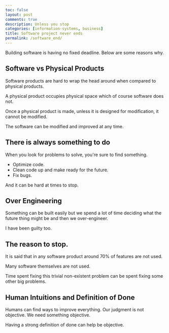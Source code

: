 ```yaml
---
toc: false
layout: post
comments: true
description: Unless you stop
categories: [information-systems, business]
title: Software project never ends
permalink: /software_end/
---
```

Building software is having no fixed deadline. Below are some reasons why.

## Software vs Physical Products

Software products are hard to wrap the head around when compared to physical products.

A physical product occupies physical space which of course software does not.

Once a physical product is made, unless it is designed for modification, it cannot be modified.

The software can be modified and improved at any time.

## There is always something to do

When you look for problems to solve, you're sure to find something.
- Optimize code.
- Clean code up and make ready for the future.
- Fix bugs.

And it can be hard at times to stop.

## Over Engineering

Something can be built easily but we spend a lot of time deciding what the future thing might be and then we over-engineer.

I have been guilty too.

## The reason to stop.

It is said that in any software product around 70% of features are not used.

Many software themselves are not used.

Time spent fixing this trivial non-existent problem can be spent fixing some other big problems.

## Human Intuitions and Definition of Done

Humans can find ways to improve everything. Our judgment is not objective. We need something objective.

Having a strong definition of done can help be objective.